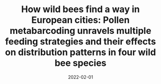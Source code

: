 ---
title: "How wild bees find a way in European cities: Pollen metabarcoding unravels multiple feeding strategies and their effects on distribution patterns in four wild bee species"
collection: publications
permalink: /publication/2022-wild-bees-european-cities
excerpt: 'This study reveals how different wild bee species adapt their feeding strategies in urban environments across Europe. (46 citations)'
date: 2022-02-01
venue: 'Journal of Applied Ecology'
paperurl: 'https://doi.org/10.1111/1365-2664.14070'
citation: 'Casanelles‐Abella, J., Müller, S., Keller, A., Aleixo, C., Alés Orti, M., Chiron, F., ... & Moretti, M. (2022). How wild bees find a way in European cities: Pollen metabarcoding unravels multiple feeding strategies and their effects on distribution patterns in four wild bee species. Journal of Applied Ecology, 59(2), 457-470.'
category: 'manuscripts'
--- 